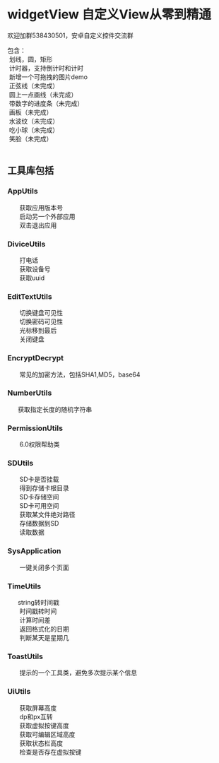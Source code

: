  widgetView
自定义View从零到精通  
=
欢迎加群538430501，安卓自定义控件交流群  



包含：<br>
  划线，圆，矩形<br>
  计时器，支持倒计时和计时<br>
  新增一个可拖拽的图片demo<br>
  正弦线（未完成）<br>
  圆上一点画线（未完成）<br>
  带数字的进度条（未完成）<br>
  画板（未完成）<br>
  水波纹（未完成）<br>
  吃小球（未完成）<br>
  笑脸（未完成）<br>
  
## 工具库包括 
### AppUtils
        获取应用版本号<br>
        启动另一个外部应用<br>
        双击退出应用<br>
### DiviceUtils
        打电话<br>
        获取设备号<br>
        获取uuid<br>
### EditTextUtils
        切换键盘可见性<br>
        切换密码可见性<br>
        光标移到最后<br>
        关闭键盘<br>
### EncryptDecrypt
        常见的加密方法，包括SHA1,MD5，base64<br>
### NumberUtils
       获取指定长度的随机字符串<br>
### PermissionUtils
        6.0权限帮助类<br>
### SDUtils
        SD卡是否挂载<br>
        得到存储卡根目录<br>
        SD卡存储空间<br>
        SD卡可用空间<br>
        获取某文件绝对路径<br>
        存储数据到SD<br>
        读取数据<br>
### SysApplication
        一键关闭多个页面<br>
### TimeUtils
        string转时间戳<br>
        时间戳转时间<br>
        计算时间差<br>
        返回格式化的日期<br>
        判断某天是星期几<br>
### ToastUtils
        提示的一个工具类，避免多次提示某个信息<br>
### UiUtils
        获取屏幕高度<br>
        dp和px互转<br>
        获取虚拟按键高度<br>
        获取可编辑区域高度<br>
        获取状态栏高度<br>
        检查是否存在虚拟按键<br>
